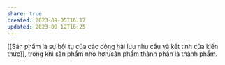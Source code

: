 ```yaml
---
share: true
created: 2023-09-05T16:17
updated: 2023-09-12T16:25
---
```

[[Sản phẩm là sự bồi tụ của các dòng hải lưu nhu cầu và kết tinh của kiến thức]], trong khi sản phẩm nhỏ hơn/sản phẩm thành phần là thành phẩm.
